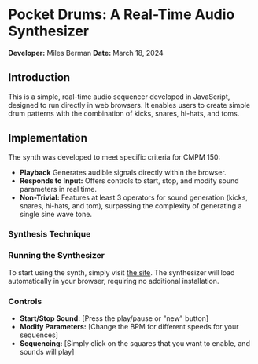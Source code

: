 # Pocket Drums: A Real-Time Audio Synthesizer

**Developer:** Miles Berman
**Date:** March 18, 2024

## Introduction

This is a simple, real-time audio sequencer developed in JavaScript, designed to run directly in web browsers. It enables users to create simple drum patterns with the combination of kicks, snares, hi-hats, and toms.

## Implementation

The synth was developed to meet specific criteria for CMPM 150:

- **Playback** Generates audible signals directly within the browser.
- **Responds to Input:** Offers controls to start, stop, and modify sound parameters in real time.
- **Non-Trivial:** Features at least 3 operators for sound generation (kicks, snares, hi-hats, and tom), surpassing the complexity of generating a single sine wave tone.

### Synthesis Technique

### Running the Synthesizer

To start using the synth, simply visit [the site](https://mbermanucsc.github.io/Miles-Synth/). The synthesizer will load automatically in your browser, requiring no additional installation.

### Controls

- **Start/Stop Sound:** [Press the play/pause or "new" button]
- **Modify Parameters:** [Change the BPM for different speeds for your sequences]
- **Sequencing:** [Simply click on the squares that you want to enable, and sounds will play]


